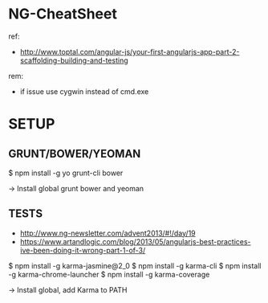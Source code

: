 NG-CheatSheet
=====================
ref:
- http://www.toptal.com/angular-js/your-first-angularjs-app-part-2-scaffolding-building-and-testing

rem:
- if issue use cygwin instead of cmd.exe

SETUP
=====

GRUNT/BOWER/YEOMAN
------------------

$ npm install -g yo grunt-cli bower

-> Install global grunt bower and yeoman


TESTS
-----
- http://www.ng-newsletter.com/advent2013/#!/day/19
- https://www.artandlogic.com/blog/2013/05/angularjs-best-practices-ive-been-doing-it-wrong-part-1-of-3/

$ npm install -g karma-jasmine@2_0
$ npm install -g karma-cli 
$ npm install -g karma-chrome-launcher
$ npm install -g karma-coverage

-> Install global, add Karma to PATH

